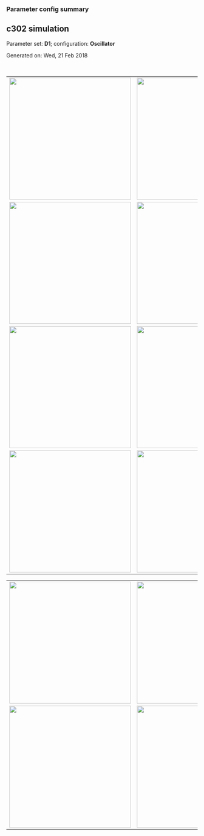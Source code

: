 ### Parameter config summary 
<h2>c302 simulation</h2>
<p>Parameter set: <b>D1</b>; configuration: <b>Oscillator</b></p>
<p>Generated on: Wed, 21 Feb 2018</p><br/>
<table>

<tr>
  <td><a href="images/neurons_D1_Oscillator.png"><img alt=" " src="images/neurons_D1_Oscillator.png" height="320"/></a></td>
  <td><a href="images/traces_neuron_Oscillator_D1.png"><img alt=" " src="images/traces_neuron_Oscillator_D1.png" height="320"/></a></td>
</tr>

<tr>
  <td><a href="images/neuron_activity_D1_Oscillator.png"><img alt=" " src="images/neuron_activity_D1_Oscillator.png" height="320"/></a></td>
  <td><a href="images/traces_neuron_activity_Oscillator_D1.png"><img alt=" " src="images/traces_neuron_activity_Oscillator_D1.png" height="320"/></a></td>
</tr>

<tr>
  <td><a href="images/muscles_D1_Oscillator.png"><img alt=" " src="images/muscles_D1_Oscillator.png" height="320"/></a></td>
  <td><a href="images/traces_muscles_Oscillator_D1.png"><img alt=" " src="images/traces_muscles_Oscillator_D1.png" height="320"/></a></td>
</tr>

<tr>
  <td><a href="images/muscle_activity_D1_Oscillator.png"><img alt=" " src="images/muscle_activity_D1_Oscillator.png" height="320"/></a></td>
  <td><a href="images/traces_muscles_activity_Oscillator_D1.png"><img alt=" " src="images/traces_muscles_activity_Oscillator_D1.png" height="320"/></a></td>
</tr>
</table>
<table>

<tr><td><a href="images/c302_D1_Oscillator_exc_to_neurons.png"><img alt=" " src="images/c302_D1_Oscillator_exc_to_neurons.png" height="320"/></a></td>

  <td><a href="images/c302_D1_Oscillator_inh_to_neurons.png"><img alt=" " src="images/c302_D1_Oscillator_inh_to_neurons.png" height="320"/></a></td>

  <td><a href="images/c302_D1_Oscillator_elec_neurons_neurons.png"><img alt=" " src="images/c302_D1_Oscillator_elec_neurons_neurons.png" height="320"/></a></td></tr>

<tr><td><a href="images/c302_D1_Oscillator_exc_to_muscles.png"><img alt=" " src="images/c302_D1_Oscillator_exc_to_muscles.png" height="320"/></a></td>

  <td><a href="images/c302_D1_Oscillator_inh_to_muscles.png"><img alt=" " src="images/c302_D1_Oscillator_inh_to_muscles.png" height="320"/></a></td></tr>
</table>
